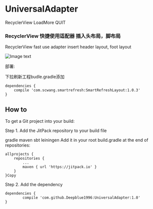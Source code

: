 # UniversalAdapter
RecyclerView LoadMore QUIT

### RecyclerView 快捷使用适配器 插入头布局，脚布局
RecyclerView fast use adapter insert header layout, foot layout

![Image text](https://raw.githubusercontent.com/Deepblue1996/UniversalAdapter/master/20180203163000.jpg)

部署:
 
下拉刷新工程budle.gradle添加
<pre><code>dependencies {
    compile 'com.scwang.smartrefresh:SmartRefreshLayout:1.0.3'
}
</code></pre>

## How to

To get a Git project into your build:

Step 1. Add the JitPack repository to your build file

gradle
maven
sbt
leiningen
Add it in your root build.gradle at the end of repositories:

	allprojects {
		repositories {
			...
			maven { url 'https://jitpack.io' }
		}
	}Copy
Step 2. Add the dependency

	dependencies {
	        compile 'com.github.Deepblue1996:UniversalAdapter:1.0'
	}

